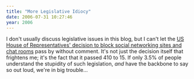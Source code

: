 ```yaml
---
title: "More Legislative Idiocy"
date: 2006-07-31 10:27:46
year: 2006
---
```

I don't usually discuss legislative issues in this blog, but I can't let the <a href="http://www.techcrunch.com/2006/07/27/us-house-resolution-targeting-myspace-web20-passes-410-15/">US House of Representatives' decision to block social networking sites and chat rooms</a> pass by without comment.  It's not just the decision itself that frightens me; it's the fact that it passed 410 to 15.  If only 3.5% of people understand the stupidity of such legislation, <em>and</em> have the backbone to say so out loud, we're in big trouble...
